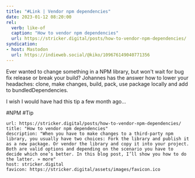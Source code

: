 ```yaml
---
title: "#Link | Vendor npm dependencies"
date: 2023-01-12 08:20:00
rel:
  verb: like-of
  caption: "How to vendor npm dependencies"
  url: https://stricker.digital/posts/how-to-vendor-npm-dependencies/
syndication: 
- host: Mastodon
  url: https://indieweb.social/@kiko/109676149040771356
---
```


Ever wanted to change something in a NPM library, but won't wait for bug fix release or break your build?
Johannes has the answer how to lower your headaches: clone, make changes, build, pack, use package locally and add to bundledDependencies.

I wish I would have had this tip a few month ago...

#NPM #Tip

```cardlink
url: https://stricker.digital/posts/how-to-vendor-npm-dependencies/
title: "How to vendor npm dependencies"
description: "When you have to make changes to a third-party npm library, you usually have two choices: Fork the library and publish it as a new package. Or vendor the library and copy it into your project. Both are valid options and depending on the scenario you have to decide which one’s better. In this blog post, I’ll show you how to do the latter. » more"
host: stricker.digital
favicon: https://stricker.digital/assets/images/favicon.ico
```
